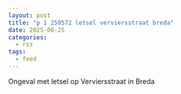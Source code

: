 ```yaml
---
layout: post
title: "p 1 250572 letsel verviersstraat breda"
date: 2025-06-25
categories: 
  - rss
tags: 
  - feed
---
```


Ongeval met letsel op Verviersstraat in Breda
